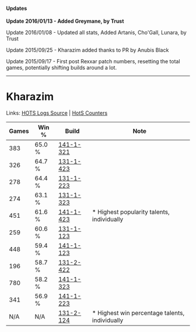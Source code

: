 #### Updates
**Update 2016/01/13 - Added Greymane, by Trust**

Update 2016/01/08 - Updated all stats, Added Artanis, Cho'Gall, Lunara, by Trust

Update 2015/09/25 - Kharazim added thanks to PR by Anubis Black

Update 2015/09/17 - First post Rexxar patch numbers, resetting the total games, potentially shifting builds around a lot.

***

# Kharazim

Links: [HOTS Logs Source](https://www.hotslogs.com/Sitewide/HeroDetails?Hero=Kharazim) | [HotS Counters](http://hotscounters.com/#/hero/Kharazim)

Games  | Win %  | Build     | Note
-----  | -----  | -----     | ----
383    | 65.0 % | [141-1-321](http://www.heroesfire.com/hots/talent-calculator/kharazim#hXzv) | 
326    | 64.7 % | [131-1-423](http://www.heroesfire.com/hots/talent-calculator/kharazim#h9a_) | 
278    | 64.4 % | [131-1-223](http://www.heroesfire.com/hots/talent-calculator/kharazim#h9Xt) | 
274    | 63.1 % | [131-1-323](http://www.heroesfire.com/hots/talent-calculator/kharazim#h9ZR) | 
451    | 61.6 % | [141-1-423](http://www.heroesfire.com/hots/talent-calculator/kharazim#hX_V) | * Highest popularity talents, individually
259    | 60.6 % | [131-1-123](http://www.heroesfire.com/hots/talent-calculator/kharazim#h9WJ) | 
448    | 59.4 % | [141-1-123](http://www.heroesfire.com/hots/talent-calculator/kharazim#hXwp) | 
196    | 58.7 % | [131-2-422](http://www.heroesfire.com/hots/talent-calculator/kharazim#h9qc) | 
780    | 58.2 % | [141-1-323](http://www.heroesfire.com/hots/talent-calculator/kharazim#hXzx) | 
341    | 56.9 % | [141-1-223](http://www.heroesfire.com/hots/talent-calculator/kharazim#hXyN) | 
N/A    | N/A    | [131-2-124](http://www.heroesfire.com/hots/talent-calculator/kharazim#h9ly) | * Highest win percentage talents, individually
